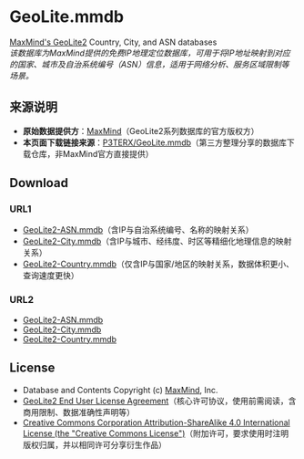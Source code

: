 # GeoLite.mmdb

[MaxMind's GeoLite2](https://dev.maxmind.com/geoip/geoip2/geolite2/) Country, City, and ASN databases  
*该数据库为MaxMind提供的免费IP地理定位数据库，可用于将IP地址映射到对应的国家、城市及自治系统编号（ASN）信息，适用于网络分析、服务区域限制等场景。*

## 来源说明
- **原始数据提供方**：[MaxMind](https://www.maxmind.com/)（GeoLite2系列数据库的官方版权方）
- **本页面下载链接来源**：[P3TERX/GeoLite.mmdb](https://github.com/P3TERX/GeoLite.mmdb)（第三方整理分享的数据库下载仓库，非MaxMind官方直接提供）

## Download

### URL1
- [GeoLite2-ASN.mmdb](https://git.io/GeoLite2-ASN.mmdb)（含IP与自治系统编号、名称的映射关系）
- [GeoLite2-City.mmdb](https://git.io/GeoLite2-City.mmdb)（含IP与城市、经纬度、时区等精细化地理信息的映射关系）
- [GeoLite2-Country.mmdb](https://git.io/GeoLite2-Country.mmdb)（仅含IP与国家/地区的映射关系，数据体积更小、查询速度更快）

### URL2
- [GeoLite2-ASN.mmdb](https://github.com/P3TERX/GeoLite.mmdb/raw/download/GeoLite2-ASN.mmdb)
- [GeoLite2-City.mmdb](https://github.com/P3TERX/GeoLite.mmdb/raw/download/GeoLite2-City.mmdb)
- [GeoLite2-Country.mmdb](https://github.com/P3TERX/GeoLite.mmdb/raw/download/GeoLite2-Country.mmdb)


## License

- Database and Contents Copyright (c) [MaxMind](https://www.maxmind.com/), Inc.
- [GeoLite2 End User License Agreement](https://www.maxmind.com/en/geolite2/eula)（核心许可协议，使用前需阅读，含商用限制、数据准确性声明等）
- [Creative Commons Corporation Attribution-ShareAlike 4.0 International License (the "Creative Commons License")](https://creativecommons.org/licenses/by-sa/4.0/)（附加许可，要求使用时注明版权归属，并以相同许可分享衍生作品）